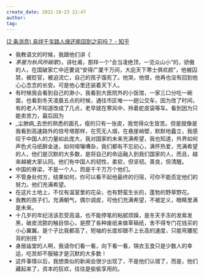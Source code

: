 ```yaml
---
create_date: 2022-10-23 21:47
author: 
tag: 
---
```


[(2 条消息) 易烊千玺路人缘还能回到之前吗？ - 知乎](https://www.zhihu.com/question/542295190/answer/2568795508)

- 我教语文的时候，我跟他们讲《
- _茅屋为秋风所破歌_》，讲杜甫，那样一个“会当凌绝顶，一览众山小”的，骄傲的人，在国破家亡中还要说“安得广厦千万间，大庇天下寒士俱欢颜”，他被囚禁，被贬官，被迫流亡，自己的孩子饿死了。他哭，他恨，他再也没有回到他心心念念的长安。可是他心里还装着天下人。
- 有时候我会看到自己的渺小，我看到大医院外的小饭馆，一家三口分吃一碗面，也看到冬天凌晨五点的时候，通往市区唯一一趟公交车，因为改了时间，有的老人不知道改成了几点，老早就在寒风中，拎着蛇皮袋等车。看到因为只能卖苦力，最后因为
- _尘肺病_去世的熟悉的面孔，瘦的只有一张皮，我觉得众生皆苦。但是就像是我看到高速路外的信号塔那样，在荒无人烟，在悬崖峭壁，默默地矗立，我感叹于中国人的力量如此庞大，我对国家的未来充满希望，我也知道，外界如何声色犬马纸醉金迷，如何喧嚷嘈杂，我们都有不忘初心，满怀热爱，充满希望的人，他们是沉默的大多数，是将自己的命运融入到我们国家的人，而且，越来越被大家认同。他们有中国人的韧性，柔软，但坚韧。善良，但清醒。
- 中国的脊梁，不是一个人，而是千千万万个他们。
- 不管身处何方，结果如何，你可以看不起他最终的归宿，可你不能否定他们的努力。他们充满希望。
- 在这片土地上，不仅有温室里的花朵，也有野蛮生长的，蓬勃的野草野花。
- 我教的孩子们，充满朝气，偶尔调皮，可他们充满希望，不被定义，眼睛里满是未来。
- 十几岁的年纪活该忍受高温，也不能停笔的粘腻烦躁，是冬天手冻的发紫发黑，破皮流脓的触目惊心，是攒了各种废纸来做草稿纸，舍不得专门花钱买的小心翼翼。是个子比我都高了，短袖的长度却跟不上长高的速度，只能弯腰驼背的别扭？
- 身居庙堂的人啊，我请你们看一看，向下看一看，锦衣玉食只是少数人的幸运，吃苦却不服输才是沉默的大多数！
- 这件事情以后，我想类似的新闻会很少出现了，不是他们认错了，而是，他们藏起来了，资本的狂欢，往往是偷偷享用的。
